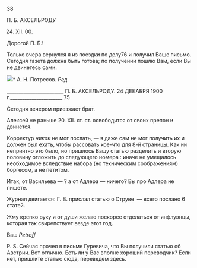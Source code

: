 38

П. Б. АКСЕЛЬРОДУ

24. XII. 00.

Дорогой П. Б.!

Только вчера вернулся я из поездки по делу76 и получил Ваше письмо. Сегодня газе­та должна быть готова; по получении пошлю Вам, если Вы не двинетесь сами.

![](file:///C:/Users/bot32/AppData/Local/Temp/msohtmlclip1/01/clip_image001.png)* Α. Η. Потресов. _Ред._

  

________________________ П. Б. АКСЕЛЬРОДУ. 24 ДЕКАБРЯ 1900 г.______________________ 75

Сегодня вечером приезжает брат.

Алексей не раньше 20. XII. ст. ст. освободится от своих препон и двинется.

Корректур _никак_ не мог послать, — я даже сам не мог получить их и должен был ехать, чтобы рассовать кое-что для 8-й страницы. Как ни неприятно это было, но при­шлось Вашу статью разделить и вторую половину отложить до следующего номера : иначе не умещалось необходимое вследствие набора (но техническим соображениям) боргесом, а не петитом.

Итак, от Васильева — ? а от Адлера — ничего? Вы про Адлера не пишете.

Журнал двигается: Г. В. прислал статью о Струве  — всего послано 6 статей.

Жму крепко руку и от души желаю поскорее отделаться от инфлуэнцы, которая так свирепствует везде этот год.

Ваш _Petroff_

P. S. Сейчас прочел в письме Гуревича, что Вы получили статью об Австрии. Вот отлично. Есть ли у Вас вполне хороший переводчик? Если нет, пришлите статью сюда, переведем здесь.